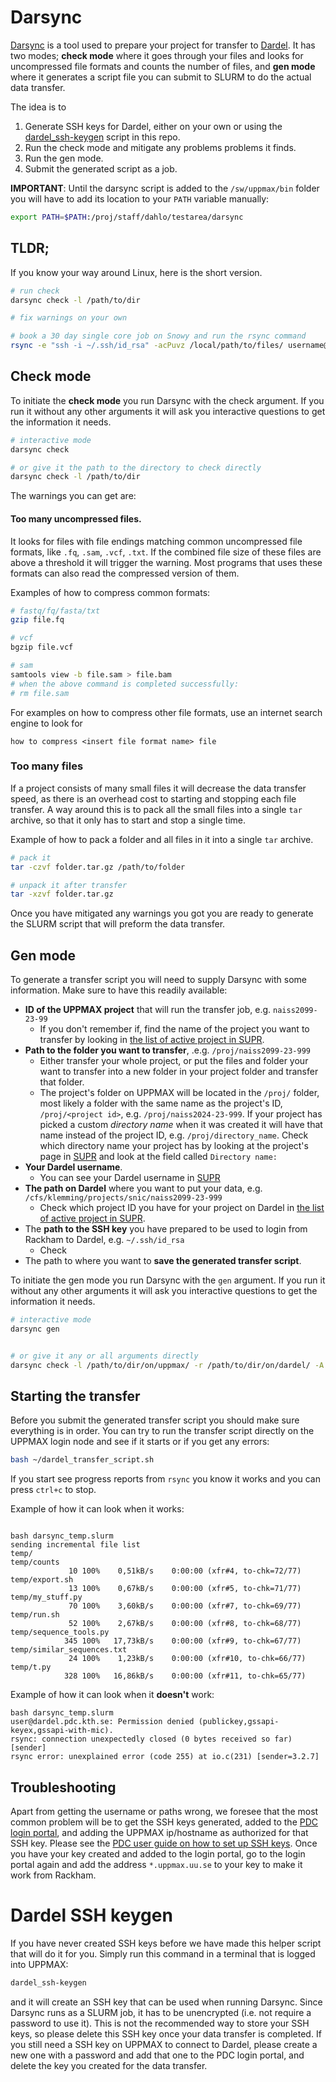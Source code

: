 # Darsync

[Darsync](https://github.com/UPPMAX/darsync) is a tool used to prepare your project for transfer to [Dardel](https://www.pdc.kth.se/hpc-services/computing-systems/dardel). It has two modes; **check mode** where it goes through your files and looks for uncompressed file formats and counts the number of files, and **gen mode** where it generates a script file you can submit to SLURM to do the actual data transfer.

The idea is to 

1. Generate SSH keys for Dardel, either on your own or using the [dardel_ssh-keygen](#dardel-ssh-keygen) script in this repo.
1. Run the check mode and mitigate any problems problems it finds.
1. Run the gen mode.
1. Submit the generated script as a job.

**IMPORTANT**: Until the darsync script is added to the `/sw/uppmax/bin` folder you will have to add its location to your `PATH` variable manually:

```bash
export PATH=$PATH:/proj/staff/dahlo/testarea/darsync
```

## TLDR;

If you know your way around Linux, here is the short version.

```bash
# run check
darsync check -l /path/to/dir

# fix warnings on your own

# book a 30 day single core job on Snowy and run the rsync command
rsync -e "ssh -i ~/.ssh/id_rsa" -acPuvz /local/path/to/files/ username@dardel.pdc.kth.se:/remote/path/to/files/

```

## Check mode

To initiate the **check mode** you run Darsync with the check argument. If you run it without any other arguments it will ask you interactive questions to get the information it needs. 

```bash
# interactive mode
darsync check

# or give it the path to the directory to check directly
darsync check -l /path/to/dir
```

The warnings you can get are:

#### Too many uncompressed files.

It looks for files with file endings matching common uncompressed file formats, like `.fq`, `.sam`, `.vcf`, `.txt`. If the combined file size of these files are above a threshold it will trigger the warning. Most programs that uses these formats can also read the compressed version of them.

Examples of how to compress common formats:

```bash
# fastq/fq/fasta/txt
gzip file.fq

# vcf
bgzip file.vcf

# sam
samtools view -b file.sam > file.bam
# when the above command is completed successfully:
# rm file.sam
```

For examples on how to compress other file formats, use an internet search engine to look for 
```
how to compress <insert file format name> file
```

### Too many files

If a project consists of many small files it will decrease the data transfer speed, as there is an overhead cost to starting and stopping each file transfer. A way around this is to pack all the small files into a single `tar` archive, so that it only has to start and stop a single time.

Example of how to pack a folder and all files in it into a single `tar` archive.

```bash
# pack it
tar -czvf folder.tar.gz /path/to/folder

# unpack it after transfer
tar -xzvf folder.tar.gz
```

Once you have mitigated any warnings you got you are ready to generate the SLURM script that will preform the data transfer.


## Gen mode

To generate a transfer script you will need to supply Darsync with some information. Make sure to have this readily available:

* **ID of the UPPMAX project** that will run the transfer job, e.g. `naiss2099-23-99`
    - If you don't remember if, find the name of the project you want to transfer by looking in [the list of active project in SUPR](https://supr.naiss.se/project/).
* **Path to the folder you want to transfer**, .e.g. `/proj/naiss2099-23-999`
    - Either transfer your whole project, or put the files and folder your want to transfer into a new folder in your project folder and transfer that folder.
    - The project's folder on UPPMAX will be located in the `/proj/` folder, most likely a folder with the same name as the project's ID, `/proj/<project id>`, e.g. `/proj/naiss2024-23-999`. If your project has picked a custom *directory name* when it was created it will have that name instead of the project ID, e.g. `/proj/directory_name`. Check which directory name your project has by looking at the project's page in [SUPR](https://supr.naiss.se/project/) and look at the field called `Directory name:`
* **Your Dardel username**.
    - You can see your Dardel username in [SUPR](https://supr.naiss.se/account/)
* **The path on Dardel** where you want to put your data, e.g. `/cfs/klemming/projects/snic/naiss2099-23-999`
    - Check which project ID you have for your project on Dardel in [the list of active project in SUPR](https://supr.naiss.se/project/).
* The **path to the SSH key** you have prepared to be used to login from Rackham to Dardel, e.g. `~/.ssh/id_rsa`
    - Check 
* The path to where you want to **save the generated transfer script**.

To initiate the gen mode you run Darsync with the `gen` argument. If you run it without any other arguments it will ask you interactive questions to get the information it needs.

```bash
# interactive mode
darsync gen


# or give it any or all arguments directly
darsync check -l /path/to/dir/on/uppmax/ -r /path/to/dir/on/dardel/ -A naiss2099-23-99 -u dardel_username -s ~/.ssh/id_rsa -o ~/dardel_transfer_script.sh
```

## Starting the transfer

Before you submit the generated transfer script you should make sure everything is in order. You can try to run the transfer script directly on the UPPMAX login node and see if it starts or if you get any errors:

```bash
bash ~/dardel_transfer_script.sh
```

If you start see progress reports from `rsync` you know it works and you can press `ctrl+c` to stop.


Example of how it can look when it works:

```

bash darsync_temp.slurm
sending incremental file list
temp/
temp/counts
             10 100%    0,51kB/s    0:00:00 (xfr#4, to-chk=72/77)
temp/export.sh
             13 100%    0,67kB/s    0:00:00 (xfr#5, to-chk=71/77)
temp/my_stuff.py
             70 100%    3,60kB/s    0:00:00 (xfr#7, to-chk=69/77)
temp/run.sh
             52 100%    2,67kB/s    0:00:00 (xfr#8, to-chk=68/77)
temp/sequence_tools.py
            345 100%   17,73kB/s    0:00:00 (xfr#9, to-chk=67/77)
temp/similar_sequences.txt
             24 100%    1,23kB/s    0:00:00 (xfr#10, to-chk=66/77)
temp/t.py
            328 100%   16,86kB/s    0:00:00 (xfr#11, to-chk=65/77)
```

Example of how it can look when it **doesn't** work:

```
bash darsync_temp.slurm
user@dardel.pdc.kth.se: Permission denied (publickey,gssapi-keyex,gssapi-with-mic).
rsync: connection unexpectedly closed (0 bytes received so far) [sender]
rsync error: unexplained error (code 255) at io.c(231) [sender=3.2.7]
```


## Troubleshooting

Apart from getting the username or paths wrong, we foresee that the most common problem will be to get the SSH keys generated, added to the [PDC login portal](https://loginportal.pdc.kth.se/), and adding the UPPMAX ip/hostname as authorized for that SSH key. Please see the [PDC user guide on how to set up SSH keys](https://www.pdc.kth.se/support/documents/login/ssh_login.html#ssh-login). Once you have your key created and added to the login portal, go to the login portal again and add the address `*.uppmax.uu.se` to your key to make it work from Rackham.



# Dardel SSH keygen

If you have never created SSH keys before we have made this helper script that will do it for you. Simply run this command in a terminal that is logged into UPPMAX:

```bash
dardel_ssh-keygen
```

and it will create an SSH key that can be used when running Darsync. Since Darsync runs as a SLURM job, it has to be unencrypted (i.e. not require a password to use it). This is not the recommended way to store your SSH keys, so please delete this SSH key once your data transfer is completed. If you still need a SSH key on UPPMAX to connect to Dardel, please create a new one with a password and add that one to the PDC login portal, and delete the key you created for the data transfer.






